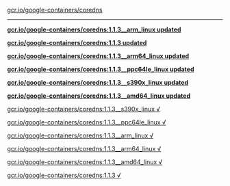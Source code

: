 [gcr.io/google-containers/coredns](https://hub.docker.com/r/anjia0532/coredns/tags/) 

----
**[gcr.io/google-containers/coredns:1.1.3__arm_linux updated](https://hub.docker.com/r/anjia0532/google-containers.coredns/tags/)**

**[gcr.io/google-containers/coredns:1.1.3 updated](https://hub.docker.com/r/anjia0532/google-containers.coredns/tags/)**

**[gcr.io/google-containers/coredns:1.1.3__arm64_linux updated](https://hub.docker.com/r/anjia0532/google-containers.coredns/tags/)**

**[gcr.io/google-containers/coredns:1.1.3__ppc64le_linux updated](https://hub.docker.com/r/anjia0532/google-containers.coredns/tags/)**

**[gcr.io/google-containers/coredns:1.1.3__s390x_linux updated](https://hub.docker.com/r/anjia0532/google-containers.coredns/tags/)**

**[gcr.io/google-containers/coredns:1.1.3__amd64_linux updated](https://hub.docker.com/r/anjia0532/google-containers.coredns/tags/)**

[gcr.io/google-containers/coredns:1.1.3__s390x_linux √](https://hub.docker.com/r/anjia0532/google-containers.coredns/tags/)

[gcr.io/google-containers/coredns:1.1.3__ppc64le_linux √](https://hub.docker.com/r/anjia0532/google-containers.coredns/tags/)

[gcr.io/google-containers/coredns:1.1.3__arm_linux √](https://hub.docker.com/r/anjia0532/google-containers.coredns/tags/)

[gcr.io/google-containers/coredns:1.1.3__arm64_linux √](https://hub.docker.com/r/anjia0532/google-containers.coredns/tags/)

[gcr.io/google-containers/coredns:1.1.3__amd64_linux √](https://hub.docker.com/r/anjia0532/google-containers.coredns/tags/)

[gcr.io/google-containers/coredns:1.1.3 √](https://hub.docker.com/r/anjia0532/google-containers.coredns/tags/)

